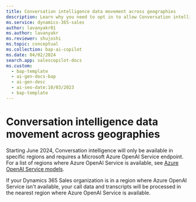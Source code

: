 ```yaml
---
title: Conversation intelligence data movement across geographies
description: Learn why you need to opt in to allow Conversation intelligence data to move outside of your default geography and how Azure OpenAI protects your data in transit.
ms.service: dynamics-365-sales
author: lavanyakr01
ms.author: lavanyakr
ms.reviewer: shujoshi
ms.topic: conceptual
ms.collection: bap-ai-copilot
ms.date: 04/02/2024
search.app: salescopilot-docs
ms.custom:
  - bap-template
  - ai-gen-docs-bap
  - ai-gen-desc
  - ai-seo-date:10/03/2023
  - bap-template
---
```


# Conversation intelligence data movement across geographies

Starting June 2024, Conversation intelligence will only be available in specific regions and requires a Microsoft Azure OpenAI Service endpoint. For a list of regions where Azure OpenAI Service is available, see [Azure OpenAI Service models](/azure/ai-services/openai/concepts/models). 

If your Dynamics 365 Sales organization is in a region where Azure OpenAI Service isn't available, your call data and transcripts will be processed in the nearest region where Azure OpenAI Service is available.